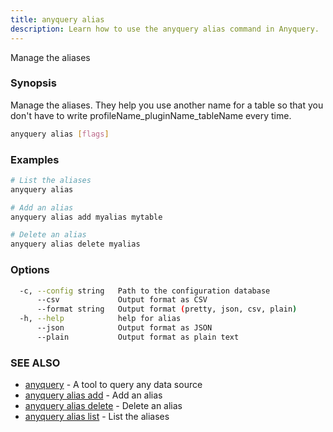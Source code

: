 ```yaml
---
title: anyquery alias
description: Learn how to use the anyquery alias command in Anyquery.
---
```


Manage the aliases

### Synopsis

Manage the aliases.
They help you use another name for a table so that you don't have to write profileName_pluginName_tableName every time.

```bash
anyquery alias [flags]
```

### Examples

```bash
# List the aliases
anyquery alias

# Add an alias
anyquery alias add myalias mytable

# Delete an alias
anyquery alias delete myalias
```

### Options

```bash
  -c, --config string   Path to the configuration database
      --csv             Output format as CSV
      --format string   Output format (pretty, json, csv, plain)
  -h, --help            help for alias
      --json            Output format as JSON
      --plain           Output format as plain text
```

### SEE ALSO

* [anyquery](../anyquery)	 - A tool to query any data source
* [anyquery alias add](../anyquery_alias_add)	 - Add an alias
* [anyquery alias delete](../anyquery_alias_delete)	 - Delete an alias
* [anyquery alias list](../anyquery_alias_list)	 - List the aliases
